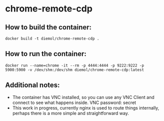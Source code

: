 # chrome-remote-cdp

## How to build the container:

```
docker build -t diemol/chrome-remote-cdp .
```

## How to run the container:

```
docker run --name=chrome -it --rm -p 4444:4444 -p 9222:9222 -p 5900:5900 -v /dev/shm:/dev/shm diemol/chrome-remote-cdp:latest
```

## Additional notes:

* The container has VNC installed, so you can use any VNC Client and connect to see what happens inside. VNC password: secret
* This work in progress, currently nginx is used to route things internally, perhaps there is a more simple and straightforward way.